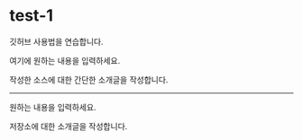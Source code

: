 # test-1
깃허브 사용법을 연습합니다.

여기에 원하는 내용을 입력하세요.

작성한 소스에 대한 간단한 소개글을 작성합니다.

---

원하는 내용을 입력하세요.

저장소에 대한 소개글을 작성합니다.
